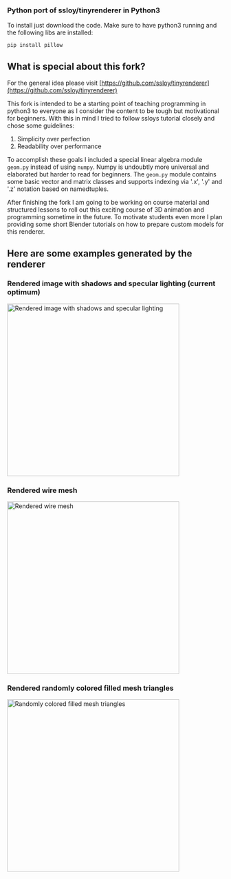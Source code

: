 ### Python port of ssloy/tinyrenderer in Python3

To install just download the code. 
Make sure to have python3 running and the following libs are installed:

`pip install pillow`

## What is special about this fork?

For the general idea please visit [https://github.com/ssloy/tinyrenderer](https://github.com/ssloy/tinyrenderer)

This fork is intended to be a starting point of teaching programming in python3 to everyone as I consider the content to be tough but motivational for beginners.
With this in mind I tried to follow ssloys tutorial closely and chose some guidelines:

1. Simplicity over perfection
1. Readability over performance

To accomplish these goals I included a special linear algebra module `geom.py` instead of using `numpy`. 
Numpy is undoubtly more universal and elaborated but harder to read for beginners.
The `geom.py` module contains some basic vector and matrix classes and supports indexing via '.x', '.y' and '.z' notation based on namedtuples.

After finishing the fork I am going to be working on course material and structured lessons to roll out this exciting course of 3D animation and programming sometime in the future. To motivate students even more I plan providing some short Blender tutorials on how to prepare custom models for this renderer.

## Here are some examples generated by the renderer

### Rendered image with shadows and specular lighting (current optimum)
<img src="https://github.com/rap1ide/tinyrenderer_python/blob/master/docs/images/shadow_shade.png" alt="Rendered image with shadows and specular lighting" width="400">

### Rendered wire mesh
<img src="https://github.com/rap1ide/tinyrenderer_python/blob/master/docs/images/e04_autumn_mesh.png" alt="Rendered wire mesh" width="400">

### Rendered randomly colored filled mesh triangles
<img src="https://github.com/rap1ide/tinyrenderer_python/blob/master/docs/images/e06_autumn_filled.png" alt="Randomly colored filled mesh triangles" width="400">
